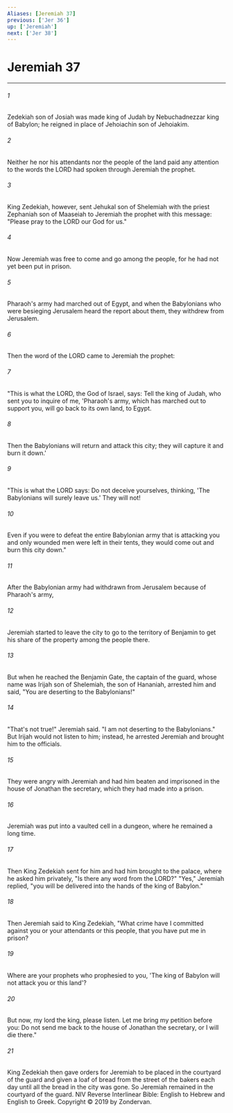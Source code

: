```yaml
---
Aliases: [Jeremiah 37]
previous: ['Jer 36']
up: ['Jeremiah']
next: ['Jer 38']
---
```

# Jeremiah 37

***


###### 1 
Zedekiah son of Josiah was made king of Judah by Nebuchadnezzar king of Babylon; he reigned in place of Jehoiachin son of Jehoiakim. 

###### 2 
Neither he nor his attendants nor the people of the land paid any attention to the words the LORD had spoken through Jeremiah the prophet. 

###### 3 
King Zedekiah, however, sent Jehukal son of Shelemiah with the priest Zephaniah son of Maaseiah to Jeremiah the prophet with this message: "Please pray to the LORD our God for us." 

###### 4 
Now Jeremiah was free to come and go among the people, for he had not yet been put in prison. 

###### 5 
Pharaoh's army had marched out of Egypt, and when the Babylonians who were besieging Jerusalem heard the report about them, they withdrew from Jerusalem. 

###### 6 
Then the word of the LORD came to Jeremiah the prophet: 

###### 7 
"This is what the LORD, the God of Israel, says: Tell the king of Judah, who sent you to inquire of me, 'Pharaoh's army, which has marched out to support you, will go back to its own land, to Egypt. 

###### 8 
Then the Babylonians will return and attack this city; they will capture it and burn it down.' 

###### 9 
"This is what the LORD says: Do not deceive yourselves, thinking, 'The Babylonians will surely leave us.' They will not! 

###### 10 
Even if you were to defeat the entire Babylonian army that is attacking you and only wounded men were left in their tents, they would come out and burn this city down." 

###### 11 
After the Babylonian army had withdrawn from Jerusalem because of Pharaoh's army, 

###### 12 
Jeremiah started to leave the city to go to the territory of Benjamin to get his share of the property among the people there. 

###### 13 
But when he reached the Benjamin Gate, the captain of the guard, whose name was Irijah son of Shelemiah, the son of Hananiah, arrested him and said, "You are deserting to the Babylonians!" 

###### 14 
"That's not true!" Jeremiah said. "I am not deserting to the Babylonians." But Irijah would not listen to him; instead, he arrested Jeremiah and brought him to the officials. 

###### 15 
They were angry with Jeremiah and had him beaten and imprisoned in the house of Jonathan the secretary, which they had made into a prison. 

###### 16 
Jeremiah was put into a vaulted cell in a dungeon, where he remained a long time. 

###### 17 
Then King Zedekiah sent for him and had him brought to the palace, where he asked him privately, "Is there any word from the LORD?" "Yes," Jeremiah replied, "you will be delivered into the hands of the king of Babylon." 

###### 18 
Then Jeremiah said to King Zedekiah, "What crime have I committed against you or your attendants or this people, that you have put me in prison? 

###### 19 
Where are your prophets who prophesied to you, 'The king of Babylon will not attack you or this land'? 

###### 20 
But now, my lord the king, please listen. Let me bring my petition before you: Do not send me back to the house of Jonathan the secretary, or I will die there." 

###### 21 
King Zedekiah then gave orders for Jeremiah to be placed in the courtyard of the guard and given a loaf of bread from the street of the bakers each day until all the bread in the city was gone. So Jeremiah remained in the courtyard of the guard. NIV Reverse Interlinear Bible: English to Hebrew and English to Greek. Copyright © 2019 by Zondervan.
